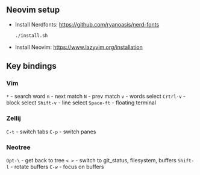 
## Neovim setup

- Install Nerdfonts: https://github.com/ryanoasis/nerd-fonts
    ```bash
    ./install.sh
    ```

- Install Neovim: https://www.lazyvim.org/installation

## Key bindings

### Vim

`*` - search word
  `n` - next match
  `N` - prev match
`v` - words select
`Crtrl-v` - block select
`Shift-v` - line select
`Space-ft` - floating terminal

### Zellij

`C-t` - switch tabs
`C-p` - switch panes

### Neotree

`Opt-\` - get back to tree
`< >` - switch to git_status, filesystem, buffers
`Shift-l` - rotate buffers
`C-w` - focus on buffers